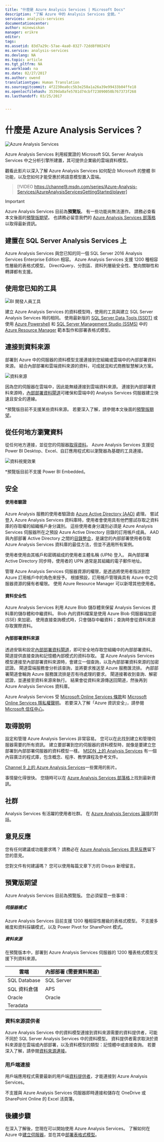 ```yaml
---
title: "什麼是 Azure Analysis Services | Microsoft Docs"
description: "了解 Azure 中的 Analysis Services 全貌。"
services: analysis-services
documentationcenter: 
author: minewiskan
manager: erikre
editor: 
tags: 
ms.assetid: 83d7a29c-57ae-4aa0-8327-72dd8f00247d
ms.service: analysis-services
ms.devlang: NA
ms.topic: article
ms.tgt_pltfrm: NA
ms.workload: na
ms.date: 02/27/2017
ms.author: owend
translationtype: Human Translation
ms.sourcegitcommit: 4f2230ea0cc5b3e258a1a26a39e99433b04ffe18
ms.openlocfilehash: 3539da8afe5781d74cbf723090050b767373f268
ms.lasthandoff: 03/25/2017


---
```

# <a name="what-is-azure-analysis-services"></a>什麼是 Azure Analysis Services？
![Azure Analysis Services](./media/analysis-services-overview/aas-overview-aas-icon.png)

Azure Analysis Services 利用經實證的 Microsoft SQL Server Analysis Services 中之分析引擎所建置，其可提供企業級的雲端資料模型。 

觀看此影片以深入了解 Azure Analysis Services 如何配合 Microsoft 的整體 BI 功能，以及您如何才能受惠於將語意模型置入雲端。

>[!VIDEO https://channel9.msdn.com/series/Azure-Analysis-Services/AzureAnalysisServicesGettingStarted/player]
>
>

> [!IMPORTANT]
> Azure Analysis Services 目前為**預覽版**。 有一些功能尚無法運作。 請務必查看本文後面的[預覽版期望](#preview-expectations)。 也請務必留意我們的 [Azure Analysis Services 部落格](https://go.microsoft.com/fwlink/?linkid=830920)以取得最新資訊。
> 
> 

## <a name="built-on-sql-server-analysis-services"></a>建置在 SQL Server Analysis Services 上
Azure Analysis Services 與您已知的同一個 SQL Server 2016 Analysis Services Enterprise Edition 相容。 Azure Analysis Services 支援 1200 種相容性層級的表格式模型。 DirectQuery、分割區、資料列層級安全性、雙向關聯性和轉譯都有支援。

## <a name="use-the-tools-you-already-know"></a>使用您已知的工具
![BI 開發人員工具](./media/analysis-services-overview/aas-overview-dev-tools.png)

建立 Azure Analysis Services 的資料模型時，使用的工具與建立 SQL Server Analysis Services 時的相同。 使用最新版的 [SQL Server Data Tools (SSDT)](https://msdn.microsoft.com/library/mt204009.aspx) 或使用 [Azure Powershell](/powershell/azureps-cmdlets-docs) 和 [SQL Server Management Studio (SSMS)](https://msdn.microsoft.com/library/mt238290.aspx) 中的 [Azure Resource Manager](../azure-resource-manager/resource-group-overview.md) 範本製作和部署表格式模型。

## <a name="connect-to-data-sources"></a>連接到資料來源
部署到 Azure 中的伺服器的資料模型支援連接到您組織或雲端中的內部部署資料來源。 結合內部部署和雲端資料來源的資料，可成就混和式商務智慧解決方案。

![資料來源](./media/analysis-services-overview/aas-overview-data-sources.png)

因為您的伺服器在雲端中，因此能無縫連接到雲端資料來源。 連接到內部部署資料來源時，[內部部署資料閘道](analysis-services-gateway.md)可確保和雲端中的 Analysis Services 伺服器建立快速且安全的連線。  

 \*預覽版目前不支援某些資料來源。 若要深入了解，請參閱本文後面的[預覽版期望](#preview-expectations)。

## <a name="explore-your-data-from-anywhere"></a>從任何地方瀏覽資料
從任何地方連接，並從您的伺服器[取得資料](analysis-services-connect.md)。 Azure Analysis Services 支援從 Power BI Desktop、Excel、自訂應用程式和以瀏覽器為基礎的工具連接。

![資料視覺效果](./media/analysis-services-overview/aas-overview-visualization.png)

 \*預覽版目前不支援 Power BI Embedded。

## <a name="secure"></a>安全
#### <a name="user-authentication"></a>使用者驗證
Azure Analysis 服務的使用者驗證由 [Azure Active Directory (AAD)](../active-directory/active-directory-whatis.md) 處理。 嘗試登入 Azure Analysis Services 資料庫時，使用者會使用具有他們嘗試存取之資料庫的存取權的組織帳戶身分識別。 這些使用者身分識別必須是 Azure Analysis Services 伺服器所在之預設 Azure Active Directory 目錄的訂用帳戶成員。 AAD 與內部部署 Active Directory 之間的[目錄整合](https://technet.microsoft.com/library/jj573653.aspx)，是讓您的內部部署使用者存取 Azure Analysis Services 資料庫的最佳方法，但並不適用所有案例。

使用者使用由其帳戶和密碼組成的使用者主體名稱 (UPN) 登入。 與內部部署 Active Directory 同步時，使用者的 UPN 通常是其組織的電子郵件地址。

管理 Azure Analysis Services 伺服器資源的權限，是透過將使用者指派到您 Azure 訂用帳戶中的角色來授予。 根據預設，訂用帳戶管理員具有 Azure 中之伺服器資源的擁有者權限。 使用 Azure Resource Manager 可以新增其他使用者。

#### <a name="data-security"></a>資料安全性
Azure Analysis Services 利用 Azure Blob 儲存體來保留 Analysis Services 資料庫的儲存體和中繼資料。 Blob 內的資料檔案是使用 Azure Blob 伺服器端加密 (SSE) 來加密。 使用直接查詢模式時，只會儲存中繼資料；查詢時會從資料來源存取實際資料。

#### <a name="on-premises-data-sources"></a>內部部署資料來源
透過安裝和設定[內部部署資料閘道](analysis-services-gateway.md)，即可安全地存取您組織中的內部部署資料。 閘道提供直接查詢和記憶體內部模式的資料存取。 當 Azure Analysis Services 模型連接至內部部署資料來源時，會建立一個查詢，以及內部部署資料來源的加密認證。 閘道雲端服務會分析該查詢，並將要求推送至 Azure 服務匯流排。 內部部署閘道會輪詢 Azure 服務匯流排是否有待處理的要求。 閘道接著收到查詢、解密認證，並連接至資料來源來執行。 結果會從資料來源傳送回閘道，然後再到 Azure Analysis Services 資料庫。

Azure Analysis Services 受 [Microsoft Online Services 條款](http://www.microsoftvolumelicensing.com/DocumentSearch.aspx?Mode=3&DocumentTypeId=31)和 [Microsoft Online Services 隱私權聲明](https://www.microsoft.com/privacystatement/OnlineServices/Default.aspx)。
若要深入了解「Azure 資訊安全」，請參閱 [Microsoft 信任中心](https://www.microsoft.com/trustcenter/Security/AzureSecurity)。

## <a name="get-help"></a>取得說明
設定和管理 Azure Analysis Services 非常容易。 您可以在此找到建立和管理伺服器需要的所有資訊。 建立要部署到您的伺服器的資料模型時，就像是要建立您部署到內部部署伺服器的資料模型一樣。 [MSDN 上的 Analysis Services](https://msdn.microsoft.com/library/bb522607.aspx) 有一個內容廣泛的程式庫，包含概念、程序、教學課程及參考文件。

[Channel 9 上的 Azure Analysis Services](https://channel9.msdn.com/series/Azure-Analysis-Services)一些實用的影片。

事情變化得很快。 您隨時可以在 [Azure Analysis Services 部落格](https://go.microsoft.com/fwlink/?linkid=830920)上找到最新資訊。

## <a name="community"></a>社群
Analysis Services 有活躍的使用者社群。 在 [Azure Analysis Services 論壇](https://aka.ms/azureanalysisservicesforum)的對話。

## <a name="feedback"></a>意見反應
您有任何建議或功能要求嗎？ 請務必在 [Azure Analysis Services 意見反應](https://aka.ms/azureanalysisservicesfeedback)留下您的意見。

您對文件有何建議嗎？ 您可以使用每篇文章下方的 Disqus 新增留言。

## <a name="preview-expectations"></a>預覽版期望
Azure Analysis Services 目前為預覽版。 您必須留意一些事項：

##### <a name="server-modes"></a>伺服器模式
Azure Analysis Services 目前支援 1200 種相容性層級的表格式模型。 不支援多維度和資料採礦模式，以及 Power Pivot for SharePoint 模式。

##### <a name="data-sources"></a>資料來源
在預覽版本中，部署到 Azure Analysis Services 伺服器的 1200 種表格式模型支援下列資料來源。

| **雲端** | **內部部署 (需要資料閘道)** |
| --- | --- |
| SQL Database |SQL Server |
| SQL 資料倉儲 |APS |
| Oracle | Oracle |
| Teradata | |

### <a name="data-source-providers"></a>資料來源提供者
Azure Analysis Services 中的資料模型連接到資料來源需要的資料提供者，可能不同於 SQL Server Analysis Services 中的資料模型。 資料提供者需求取決於資料來源是在雲端或內部部署，以及資料模型的類型：記憶體中或直接查詢。 若要深入了解，請參閱[資料來源連接](analysis-services-datasource.md)。

### <a name="client-connections"></a>用戶端連接

用戶端應用程式需要最新的用戶端[資料提供者](analysis-services-data-providers.md)，才能連接到 Azure Analysis Services。

不支援與 Azure Analysis Services 伺服器即時連接和儲存在 OneDrive 或 SharePoint Online 的 Excel 活頁簿。

## <a name="next-steps"></a>後續步驟
在深入了解後，您現在可以開始使用 Azure Analysis Services。 了解如何在 Azure 中[建立伺服器](analysis-services-create-server.md)，並在其中[部署表格式模型](analysis-services-deploy.md)。


